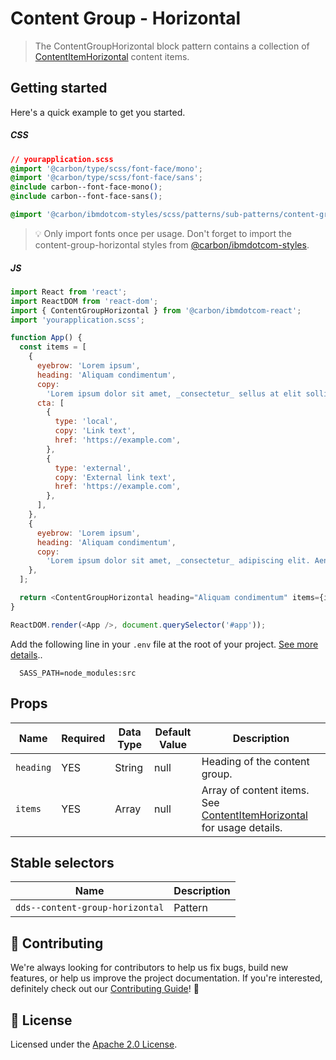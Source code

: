 # Content Group - Horizontal

> The ContentGroupHorizontal block pattern contains a collection of
> [ContentItemHorizontal](https://github.com/carbon-design-system/ibm-dotcom-library/tree/master/packages/react/src/patterns/sub-patterns/ContentItemHorizontal)
> content items.

## Getting started

Here's a quick example to get you started.

##### CSS

```css
// yourapplication.scss
@import '@carbon/type/scss/font-face/mono';
@import '@carbon/type/scss/font-face/sans';
@include carbon--font-face-mono();
@include carbon--font-face-sans();

@import '@carbon/ibmdotcom-styles/scss/patterns/sub-patterns/content-group-horizontal/content-group-horizontal';
```

> 💡 Only import fonts once per usage. Don't forget to import the
> content-group-horizontal styles from
> [@carbon/ibmdotcom-styles](https://github.com/carbon-design-system/ibm-dotcom-library/blob/master/packages/styles).

##### JS

```javascript
import React from 'react';
import ReactDOM from 'react-dom';
import { ContentGroupHorizontal } from '@carbon/ibmdotcom-react';
import 'yourapplication.scss';

function App() {
  const items = [
    {
      eyebrow: 'Lorem ipsum',
      heading: 'Aliquam condimentum',
      copy:
        'Lorem ipsum dolor sit amet, _consectetur_ sellus at elit sollicitudin.',
      cta: [
        {
          type: 'local',
          copy: 'Link text',
          href: 'https://example.com',
        },
        {
          type: 'external',
          copy: 'External link text',
          href: 'https://example.com',
        },
      ],
    },
    {
      eyebrow: 'Lorem ipsum',
      heading: 'Aliquam condimentum',
      copy:
        'Lorem ipsum dolor sit amet, _consectetur_ adipiscing elit. Aenean et ultricies est. Mauris iaculis eget dolor nec hendrerit. Phasellus at elit sollicitudin.',
    },
  ];

  return <ContentGroupHorizontal heading="Aliquam condimentum" items={items} />;
}

ReactDOM.render(<App />, document.querySelector('#app'));
```

Add the following line in your `.env` file at the root of your project.
[See more details](https://github.com/carbon-design-system/ibm-dotcom-library/tree/master/packages/styles#usage)..

```
  SASS_PATH=node_modules:src
```

## Props

| Name      | Required | Data Type | Default Value | Description                                                                                                                                                                                                   |
| --------- | -------- | --------- | ------------- | ------------------------------------------------------------------------------------------------------------------------------------------------------------------------------------------------------------- |
| `heading` | YES      | String    | null          | Heading of the content group.                                                                                                                                                                                 |
| `items`   | YES      | Array     | null          | Array of content items. See [ContentItemHorizontal](https://github.com/carbon-design-system/ibm-dotcom-library/tree/master/packages/react/src/patterns/sub-patterns/ContentItemHorizontal) for usage details. |

## Stable selectors

| Name                              | Description |
| --------------------------------- | ----------- |
| `dds--content-group-horizontal`   | Pattern     |

## 🙌 Contributing

We're always looking for contributors to help us fix bugs, build new features,
or help us improve the project documentation. If you're interested, definitely
check out our
[Contributing Guide](https://github.com/carbon-design-system/ibm-dotcom-library/blob/master/.github/CONTRIBUTING.md)!
👀

## 📝 License

Licensed under the
[Apache 2.0 License](https://github.com/carbon-design-system/ibm-dotcom-library/blob/master/LICENSE).
